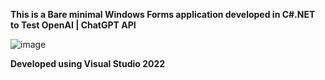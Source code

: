 **This is a Bare minimal Windows Forms application developed in C#.NET to Test OpenAI | ChatGPT API** 

![image](https://github.com/user-attachments/assets/9fbd7c36-85b2-4451-82d9-ee9c7e2b6f36)

**Developed using Visual Studio 2022**
